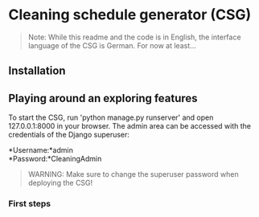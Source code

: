 # Cleaning schedule generator (CSG)

> Note: While this readme and the code is in English, the interface language of the CSG is German. For now at least...

## Installation

## Playing around an exploring features
To start the CSG, run 'python manage.py runserver' and open 127.0.0.1:8000 in your browser. 
The admin area can be accessed with the credentials of the Django superuser: 

*Username:*admin  
*Password:*CleaningAdmin  

> WARNING: Make sure to change the superuser password when deploying the CSG! 

### First steps
